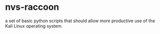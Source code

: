 # nvs-raccoon
a set of basic python scripts that should allow more productive use of the Kali Linux operating system.
